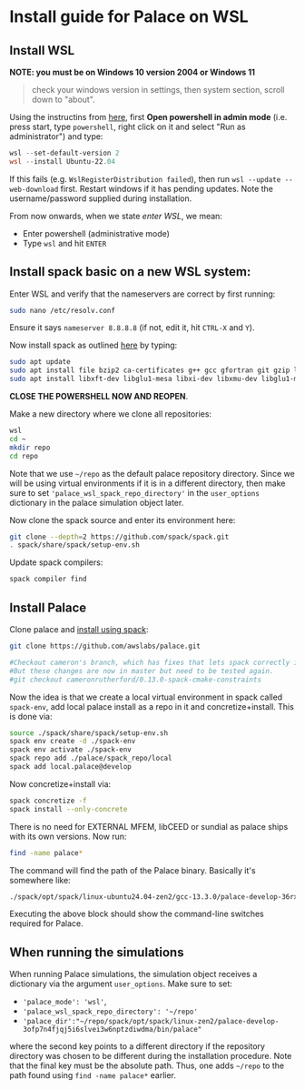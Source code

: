 # Install guide for Palace on WSL


## Install WSL

**NOTE: you must be on Windows 10 version 2004 or Windows 11**

>check your windows version in settings, then system section, scroll down to  "about".

Using the instructins from [here](https://learn.microsoft.com/en-us/windows/wsl/install), first **Open powershell in admin mode** (i.e. press start, type `powershell`, right click on it and select "Run as administrator") and type:

```powershell
wsl --set-default-version 2
wsl --install Ubuntu-22.04
```

If this fails (e.g. `WslRegisterDistribution failed`), then run `wsl --update --web-download` first. Restart windows if it has pending updates. Note the username/password supplied during installation.

From now onwards, when we state *enter WSL*, we mean:
- Enter powershell (administrative mode)
- Type `wsl` and hit `ENTER`


## Install spack basic on a new WSL system:

Enter WSL and verify that the nameservers are correct by first running:

```bash
sudo nano /etc/resolv.conf
```

Ensure it says `nameserver 8.8.8.8` (if not, edit it, hit `CTRL-X` and `Y`).

Now install spack as outlined [here](https://spack.readthedocs.io/en/latest/installing_prerequisites.html#verify-spack-prerequisites) by typing:

```bash
sudo apt update
sudo apt install file bzip2 ca-certificates g++ gcc gfortran git gzip lsb-release patch python3 tar unzip xz-utils zstd
sudo apt install libxft-dev libglu1-mesa libxi-dev libxmu-dev libglu1-mesa-dev build-essential
```

**CLOSE THE POWERSHELL NOW AND REOPEN**.

Make a new directory where we clone all repositories:

```bash
wsl
cd ~
mkdir repo
cd repo
```

Note that we use `~/repo` as the default palace repository directory. Since we will be using virtual environments if it is in a different directory, then make sure to set `'palace_wsl_spack_repo_directory'` in the `user_options` dictionary in the palace simulation object later.

Now clone the spack source and enter its environment here:

```bash
git clone --depth=2 https://github.com/spack/spack.git
. spack/share/spack/setup-env.sh
```

Update spack compilers:

```bash
spack compiler find
```

## Install Palace

Clone palace and [install using spack](https://github.com/awslabs/palace/issues/360#issuecomment-2874057931):

```bash
git clone https://github.com/awslabs/palace.git

#Checkout cameron's branch, which has fixes that lets spack correctly install palace0.13.
#But these changes are now in master but need to be tested again.
#git checkout cameronrutherford/0.13.0-spack-cmake-constraints
```

Now the idea is that we create a local virtual environment in spack called `spack-env`, add local palace install as a repo in it and concretize+install. This is done via:

```bash
source ./spack/share/spack/setup-env.sh
spack env create -d ./spack-env
spack env activate ./spack-env
spack repo add ./palace/spack_repo/local
spack add local.palace@develop
```

Now concretize+install via:

```bash
spack concretize -f
spack install --only-concrete
```

There is no need for EXTERNAL MFEM, libCEED or sundial as palace ships with its own versions. Now run:

```bash
find -name palace*
```

The command will find the path of the Palace binary. Basically it's somewhere like:

```bash
./spack/opt/spack/linux-ubuntu24.04-zen2/gcc-13.3.0/palace-develop-36rxmgzatchgymg5tcbfz3qrmkf4jnmj/bin/palace
```

Executing the above block should show the command-line switches required for Palace. 

## When running the simulations

When running Palace simulations, the simulation object receives a dictionary via the argument `user_options`. Make sure to set:

- `'palace_mode': 'wsl'`,
- `'palace_wsl_spack_repo_directory': '~/repo'`
- `'palace_dir':"~/repo/spack/opt/spack/linux-zen2/palace-develop-3ofp7n4fjqj5i6slvei3w6nptzdiwdma/bin/palace"`

where the second key points to a different directory if the repository directory was chosen to be different during the installation procedure. Note that the final key must be the absolute path. Thus, one adds `~/repo` to the path found using `find -name palace*` earlier.

